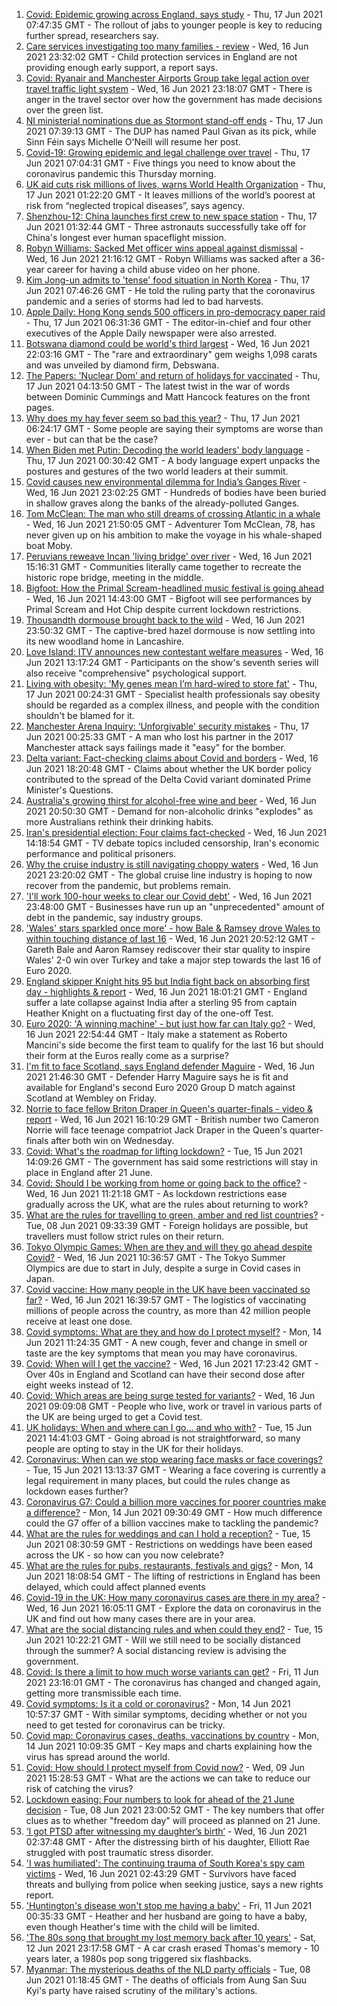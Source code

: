 1. [Covid: Epidemic growing across England, says study](https://www.bbc.co.uk/news/health-57504172) - Thu, 17 Jun 2021 07:47:35 GMT - The rollout of jabs to younger people is key to reducing further spread, researchers say.
2. [Care services investigating too many families - review](https://www.bbc.co.uk/news/health-57502390) - Wed, 16 Jun 2021 23:32:02 GMT - Child protection services in England are not providing enough early support, a report says.
3. [Covid: Ryanair and Manchester Airports Group take legal action over travel traffic light system](https://www.bbc.co.uk/news/business-57505736) - Wed, 16 Jun 2021 23:18:07 GMT - There is anger in the travel sector over how the government has made decisions over the green list.
4. [NI ministerial nominations due as Stormont stand-off ends](https://www.bbc.co.uk/news/uk-northern-ireland-57507176) - Thu, 17 Jun 2021 07:39:13 GMT - The DUP has named Paul Givan as its pick, while Sinn Féin says Michelle O'Neill will resume her post.
5. [Covid-19: Growing epidemic and legal challenge over travel](https://www.bbc.co.uk/news/uk-57504403) - Thu, 17 Jun 2021 07:04:31 GMT - Five things you need to know about the coronavirus pandemic this Thursday morning.
6. [UK aid cuts risk millions of lives, warns World Health Organization](https://www.bbc.co.uk/news/uk-57506479) - Thu, 17 Jun 2021 01:22:20 GMT - It leaves millions of the world’s poorest at risk from “neglected tropical diseases”, says agency.
7. [Shenzhou-12: China launches first crew to new space station](https://www.bbc.co.uk/news/science-environment-57504052) - Thu, 17 Jun 2021 01:32:44 GMT - Three astronauts successfully take off for China's longest ever human spaceflight mission.
8. [Robyn Williams: Sacked Met officer wins appeal against dismissal](https://www.bbc.co.uk/news/uk-england-london-57501764) - Wed, 16 Jun 2021 21:16:12 GMT - Robyn Williams was sacked after a 36-year career for having a child abuse video on her phone.
9. [Kim Jong-un admits to 'tense' food situation in North Korea](https://www.bbc.co.uk/news/world-asia-57507456) - Thu, 17 Jun 2021 07:46:26 GMT - He told the ruling party that the coronavirus pandemic and a series of storms had led to bad harvests.
10. [Apple Daily: Hong Kong sends 500 officers in pro-democracy paper raid](https://www.bbc.co.uk/news/world-asia-china-57507256) - Thu, 17 Jun 2021 06:31:36 GMT - The editor-in-chief and four other executives of the Apple Daily newspaper were also arrested.
11. [Botswana diamond could be world's third largest](https://www.bbc.co.uk/news/world-africa-57506828) - Wed, 16 Jun 2021 22:03:16 GMT - The "rare and extraordinary" gem weighs 1,098 carats and was unveiled by diamond firm, Debswana.
12. [The Papers: 'Nuclear Dom' and return of holidays for vaccinated](https://www.bbc.co.uk/news/blogs-the-papers-57506466) - Thu, 17 Jun 2021 04:13:50 GMT - The latest twist in the war of words between Dominic Cummings and Matt Hancock features on the front pages.
13. [Why does my hay fever seem so bad this year?](https://www.bbc.co.uk/news/newsbeat-57484580) - Thu, 17 Jun 2021 06:24:17 GMT - Some people are saying their symptoms are worse than ever - but can that be the case?
14. [When Biden met Putin: Decoding the world leaders' body language](https://www.bbc.co.uk/news/world-us-canada-57498906) - Thu, 17 Jun 2021 00:30:42 GMT - A body language expert unpacks the postures and gestures of the two world leaders at their summit.
15. [Covid causes new environmental dilemma for India’s Ganges River](https://www.bbc.co.uk/news/world-asia-india-57505616) - Wed, 16 Jun 2021 23:02:25 GMT - Hundreds of bodies have been buried in shallow graves along the banks of the already-polluted Ganges.
16. [Tom McClean: The man who still dreams of crossing Atlantic in a whale](https://www.bbc.co.uk/news/uk-scotland-highlands-islands-57482669) - Wed, 16 Jun 2021 21:50:05 GMT - Adventurer Tom McClean, 78, has never given up on his ambition to make the voyage in his whale-shaped boat Moby.
17. [Peruvians reweave Incan 'living bridge' over river](https://www.bbc.co.uk/news/world-latin-america-57494539) - Wed, 16 Jun 2021 15:16:31 GMT - Communities literally came together to recreate the historic rope bridge, meeting in the middle.
18. [Bigfoot: How the Primal Scream-headlined music festival is going ahead](https://www.bbc.co.uk/news/entertainment-arts-57497825) - Wed, 16 Jun 2021 14:43:00 GMT - Bigfoot will see performances by Primal Scream and Hot Chip despite current lockdown restrictions.
19. [Thousandth dormouse brought back to the wild](https://www.bbc.co.uk/news/science-environment-57499125) - Wed, 16 Jun 2021 23:50:32 GMT - The captive-bred hazel dormouse is now settling into its new woodland home in Lancashire.
20. [Love Island: ITV announces new contestant welfare measures](https://www.bbc.co.uk/news/entertainment-arts-57497245) - Wed, 16 Jun 2021 13:17:24 GMT - Participants on the show's seventh series will also receive "comprehensive" psychological support.
21. [Living with obesity: 'My genes mean I’m hard-wired to store fat'](https://www.bbc.co.uk/news/uk-57419041) - Thu, 17 Jun 2021 00:24:31 GMT - Specialist health professionals say obesity should be regarded as a complex illness, and people with the condition shouldn't be blamed for it.
22. [Manchester Arena Inquiry: ‘Unforgivable' security mistakes](https://www.bbc.co.uk/news/uk-england-manchester-57499326) - Thu, 17 Jun 2021 00:25:33 GMT - A man who lost his partner in the 2017 Manchester attack says failings made it "easy" for the bomber.
23. [Delta variant: Fact-checking claims about Covid and borders](https://www.bbc.co.uk/news/57500637) - Wed, 16 Jun 2021 18:20:48 GMT - Claims about whether the UK border policy contributed to the spread of the Delta Covid variant dominated Prime Minister's Questions.
24. [Australia's growing thirst for alcohol-free wine and beer](https://www.bbc.co.uk/news/world-australia-57408829) - Wed, 16 Jun 2021 20:50:30 GMT - Demand for non-alcoholic drinks "explodes" as more Australians rethink their drinking habits.
25. [Iran's presidential election: Four claims fact-checked](https://www.bbc.co.uk/news/57485108) - Wed, 16 Jun 2021 14:18:54 GMT - TV debate topics included censorship, Iran's economic performance and political prisoners.
26. [Why the cruise industry is still navigating choppy waters](https://www.bbc.co.uk/news/business-57482017) - Wed, 16 Jun 2021 23:20:02 GMT - The global cruise line industry is hoping to now recover from the pandemic, but problems remain.
27. ['I'll work 100-hour weeks to clear our Covid debt'](https://www.bbc.co.uk/news/business-57489197) - Wed, 16 Jun 2021 23:48:00 GMT - Businesses have run up an "unprecedented" amount of debt in the pandemic, say industry groups.
28. ['Wales' stars sparkled once more' - how Bale & Ramsey drove Wales to within touching distance of last 16](https://www.bbc.co.uk/sport/football/57505779) - Wed, 16 Jun 2021 20:52:12 GMT - Gareth Bale and Aaron Ramsey rediscover their star quality to inspire Wales' 2-0 win over Turkey and take a major step towards the last 16 of Euro 2020.
29. [England skipper Knight hits 95 but India fight back on absorbing first day - highlights & report](https://www.bbc.co.uk/sport/cricket/57500917) - Wed, 16 Jun 2021 18:01:21 GMT - England suffer a late collapse against India after a sterling 95 from captain Heather Knight on a fluctuating first day of the one-off Test.
30. [Euro 2020: 'A winning machine' - but just how far can Italy go?](https://www.bbc.co.uk/sport/football/57506516) - Wed, 16 Jun 2021 22:54:44 GMT - Italy make a statement as Roberto Mancini's side become the first team to qualify for the last 16 but should their form at the Euros really come as a surprise?
31. [I'm fit to face Scotland, says England defender Maguire](https://www.bbc.co.uk/sport/football/57505830) - Wed, 16 Jun 2021 21:46:30 GMT - Defender Harry Maguire says he is fit and available for England's second Euro 2020 Group D match against Scotland at Wembley on Friday.
32. [Norrie to face fellow Briton Draper in Queen's quarter-finals - video & report](https://www.bbc.co.uk/sport/tennis/57499482) - Wed, 16 Jun 2021 16:10:29 GMT - British number two Cameron Norrie will face teenage compatriot Jack Draper in the Queen's quarter-finals after both win on Wednesday.
33. [Covid: What's the roadmap for lifting lockdown?](https://www.bbc.co.uk/news/explainers-52530518) - Tue, 15 Jun 2021 14:09:26 GMT - The government has said some restrictions will stay in place in England after 21 June.
34. [Covid: Should I be working from home or going back to the office?](https://www.bbc.co.uk/news/business-52567567) - Wed, 16 Jun 2021 11:21:18 GMT - As lockdown restrictions ease gradually across the UK, what are the rules about returning to work?
35. [What are the rules for travelling to green, amber and red list countries?](https://www.bbc.co.uk/news/explainers-52544307) - Tue, 08 Jun 2021 09:33:39 GMT - Foreign holidays are possible, but travellers must follow strict rules on their return.
36. [Tokyo Olympic Games: When are they and will they go ahead despite Covid?](https://www.bbc.co.uk/news/world-asia-57240044) - Wed, 16 Jun 2021 10:36:57 GMT - The Tokyo Summer Olympics are due to start in July, despite a surge in Covid cases in Japan.
37. [Covid vaccine: How many people in the UK have been vaccinated so far?](https://www.bbc.co.uk/news/health-55274833) - Wed, 16 Jun 2021 16:39:57 GMT - The logistics of vaccinating millions of people across the country, as more than 42 million people receive at least one dose.
38. [Covid symptoms: What are they and how do I protect myself?](https://www.bbc.co.uk/news/health-51048366) - Mon, 14 Jun 2021 11:24:35 GMT - A new cough, fever and change in smell or taste are the key symptoms that mean you may have coronavirus.
39. [Covid: When will I get the vaccine?](https://www.bbc.co.uk/news/health-55045639) - Wed, 16 Jun 2021 17:23:42 GMT - Over 40s in England and Scotland can have their second dose after eight weeks instead of 12.
40. [Covid: Which areas are being surge tested for variants?](https://www.bbc.co.uk/news/explainers-54872039) - Wed, 16 Jun 2021 09:09:08 GMT - People who live, work or travel in various parts of the UK are being urged to get a Covid test.
41. [UK holidays: When and where can I go... and who with?](https://www.bbc.co.uk/news/explainers-52646738) - Tue, 15 Jun 2021 14:41:03 GMT - Going abroad is not straightforward, so many people are opting to stay in the UK for their holidays.
42. [Coronavirus: When can we stop wearing face masks or face coverings?](https://www.bbc.co.uk/news/health-51205344) - Tue, 15 Jun 2021 13:13:37 GMT - Wearing a face covering is currently a legal requirement in many places, but could the rules change as lockdown eases further?
43. [Coronavirus G7: Could a billion more vaccines for poorer countries make a difference?](https://www.bbc.co.uk/news/57427877) - Mon, 14 Jun 2021 09:30:49 GMT - How much difference could the G7 offer of a billion vaccines make to tackling the pandemic?
44. [What are the rules for weddings and can I hold a reception?](https://www.bbc.co.uk/news/explainers-52811509) - Tue, 15 Jun 2021 08:30:59 GMT - Restrictions on weddings have been eased across the UK - so how can you now celebrate?
45. [What are the rules for pubs, restaurants, festivals and gigs?](https://www.bbc.co.uk/news/business-52977388) - Mon, 14 Jun 2021 18:08:54 GMT - The lifting of restrictions in England has been delayed, which could affect planned events
46. [Covid-19 in the UK: How many coronavirus cases are there in my area?](https://www.bbc.co.uk/news/uk-51768274) - Wed, 16 Jun 2021 16:05:11 GMT - Explore the data on coronavirus in the UK and find out how many cases there are in your area.
47. [What are the social distancing rules and when could they end?](https://www.bbc.co.uk/news/uk-51506729) - Tue, 15 Jun 2021 10:22:21 GMT - Will we still need to be socially distanced through the summer? A social distancing review is advising the government.
48. [Covid: Is there a limit to how much worse variants can get?](https://www.bbc.co.uk/news/health-57431420) - Fri, 11 Jun 2021 23:16:01 GMT - The coronavirus has changed and changed again, getting more transmissible each time.
49. [Covid symptoms: Is it a cold or coronavirus?](https://www.bbc.co.uk/news/health-54145299) - Mon, 14 Jun 2021 10:57:37 GMT - With similar symptoms, deciding whether or not you need to get tested for coronavirus can be tricky.
50. [Covid map: Coronavirus cases, deaths, vaccinations by country](https://www.bbc.co.uk/news/world-51235105) - Mon, 14 Jun 2021 10:09:35 GMT - Key maps and charts explaining how the virus has spread around the world.
51. [Covid: How should I protect myself from Covid now?](https://www.bbc.co.uk/news/health-57087517) - Wed, 09 Jun 2021 15:28:53 GMT - What are the actions we can take to reduce our risk of catching the virus?
52. [Lockdown easing: Four numbers to look for ahead of the 21 June decision](https://www.bbc.co.uk/news/57403888) - Tue, 08 Jun 2021 23:00:52 GMT - The key numbers that offer clues as to whether "freedom day" will proceed as planned on 21 June.
53. [‘I got PTSD after witnessing my daughter’s birth’](https://www.bbc.co.uk/news/stories-57442294) - Wed, 16 Jun 2021 02:37:48 GMT - After the distressing birth of his daughter, Elliott Rae struggled with post traumatic stress disorder.
54. ['I was humiliated': The continuing trauma of South Korea's spy cam victims](https://www.bbc.co.uk/news/world-asia-57493020) - Wed, 16 Jun 2021 02:43:29 GMT - Survivors have faced threats and bullying from police when seeking justice, says a new rights report.
55. ['Huntington's disease won't stop me having a baby'](https://www.bbc.co.uk/news/stories-57430859) - Fri, 11 Jun 2021 00:35:33 GMT - Heather and her husband are going to have a baby, even though Heather's time with the child will be limited.
56. ['The 80s song that brought my lost memory back after 10 years'](https://www.bbc.co.uk/news/disability-50478524) - Sat, 12 Jun 2021 23:17:58 GMT - A car crash erased Thomas's memory - 10 years later, a 1980s pop song triggered six flashbacks.
57. [Myanmar: The mysterious deaths of the NLD party officials](https://www.bbc.co.uk/news/world-asia-57380237) - Tue, 08 Jun 2021 01:18:45 GMT - The deaths of officials from Aung San Suu Kyi's party have raised scrutiny of the military's actions.
